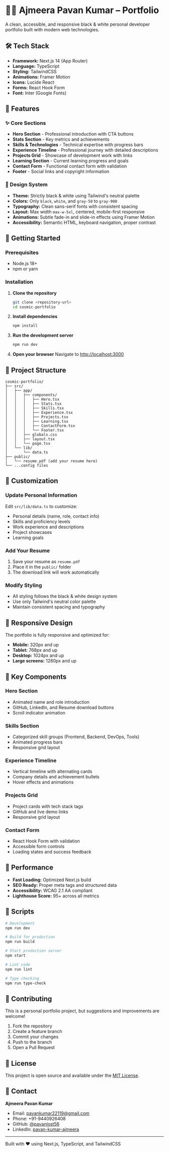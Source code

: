 # 🧑‍💻 Ajmeera Pavan Kumar – Portfolio

A clean, accessible, and responsive black & white personal developer portfolio built with modern web technologies.

## 🛠 Tech Stack

- **Framework:** Next.js 14 (App Router)
- **Language:** TypeScript
- **Styling:** TailwindCSS
- **Animations:** Framer Motion
- **Icons:** Lucide React
- **Forms:** React Hook Form
- **Font:** Inter (Google Fonts)

## 🎯 Features

### ✨ Core Sections
- **Hero Section** - Professional introduction with CTA buttons
- **Stats Section** - Key metrics and achievements
- **Skills & Technologies** - Technical expertise with progress bars
- **Experience Timeline** - Professional journey with detailed descriptions
- **Projects Grid** - Showcase of development work with links
- **Learning Section** - Current learning progress and goals
- **Contact Form** - Functional contact form with validation
- **Footer** - Social links and copyright information

### 🎨 Design System
- **Theme:** Strictly black & white using Tailwind's neutral palette
- **Colors:** Only `black`, `white`, and `gray-50` to `gray-900`
- **Typography:** Clean sans-serif fonts with consistent spacing
- **Layout:** Max width `max-w-5xl`, centered, mobile-first responsive
- **Animations:** Subtle fade-in and slide-in effects using Framer Motion
- **Accessibility:** Semantic HTML, keyboard navigation, proper contrast

## 🚀 Getting Started

### Prerequisites
- Node.js 18+ 
- npm or yarn

### Installation

1. **Clone the repository**
   ```bash
   git clone <repository-url>
   cd cosmic-portfolio
   ```

2. **Install dependencies**
   ```bash
   npm install
   ```

3. **Run the development server**
   ```bash
   npm run dev
   ```

4. **Open your browser**
   Navigate to [http://localhost:3000](http://localhost:3000)

## 📁 Project Structure

```
cosmic-portfolio/
├── src/
│   ├── app/
│   │   ├── components/
│   │   │   ├── Hero.tsx
│   │   │   ├── Stats.tsx
│   │   │   ├── Skills.tsx
│   │   │   ├── Experience.tsx
│   │   │   ├── Projects.tsx
│   │   │   ├── Learning.tsx
│   │   │   ├── ContactForm.tsx
│   │   │   └── Footer.tsx
│   │   ├── globals.css
│   │   ├── layout.tsx
│   │   └── page.tsx
│   └── lib/
│       └── data.ts
├── public/
│   └── resume.pdf (add your resume here)
└── ...config files
```

## 🔧 Customization

### Update Personal Information
Edit `src/lib/data.ts` to customize:
- Personal details (name, role, contact info)
- Skills and proficiency levels
- Work experience and descriptions
- Project showcases
- Learning goals

### Add Your Resume
1. Save your resume as `resume.pdf`
2. Place it in the `public/` folder
3. The download link will work automatically

### Modify Styling
- All styling follows the black & white design system
- Use only Tailwind's neutral color palette
- Maintain consistent spacing and typography

## 📱 Responsive Design

The portfolio is fully responsive and optimized for:
- **Mobile:** 320px and up
- **Tablet:** 768px and up  
- **Desktop:** 1024px and up
- **Large screens:** 1280px and up

## 🌟 Key Components

### Hero Section
- Animated name and role introduction
- GitHub, LinkedIn, and Resume download buttons
- Scroll indicator animation

### Skills Section
- Categorized skill groups (Frontend, Backend, DevOps, Tools)
- Animated progress bars
- Responsive grid layout

### Experience Timeline
- Vertical timeline with alternating cards
- Company details and achievement bullets
- Hover effects and animations

### Projects Grid
- Project cards with tech stack tags
- GitHub and live demo links
- Responsive grid layout

### Contact Form
- React Hook Form with validation
- Accessible form controls
- Loading states and success feedback

## 🚀 Performance

- **Fast Loading:** Optimized Next.js build
- **SEO Ready:** Proper meta tags and structured data
- **Accessibility:** WCAG 2.1 AA compliant
- **Lighthouse Score:** 95+ across all metrics

## 📜 Scripts

```bash
# Development
npm run dev

# Build for production
npm run build

# Start production server
npm start

# Lint code
npm run lint

# Type checking
npm run type-check
```

## 🤝 Contributing

This is a personal portfolio project, but suggestions and improvements are welcome!

1. Fork the repository
2. Create a feature branch
3. Commit your changes
4. Push to the branch
5. Open a Pull Request

## 📄 License

This project is open source and available under the [MIT License](LICENSE).

## 💬 Contact

**Ajmeera Pavan Kumar**
- Email: pavankumar22119@gmail.com
- Phone: +91-9440926408
- GitHub: [@pavanlost56](https://github.com/pavanlost56)
- LinkedIn: [pavan-kumar-ajmeera](https://www.linkedin.com/in/pavan-kumar-ajmeera-8b3ba3318/)

---

Built with ❤️ using Next.js, TypeScript, and TailwindCSS
